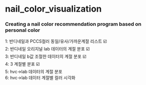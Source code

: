 # nail_color_visualization
### Creating a nail color recommendation program based on personal color

1: 반디네일과 PCCS컬러 동일/유사/가까운계절 리스트 ☑️  
2: 반디네일 오리지널 lab 데이터의 계절 분포 ☑️  
3: 반디네일 b값 조절한 데이터의 계절 분포 ☑️  
4: 3 계절별 분포 ☑️  
5: hvc->lab 데이터의 계절 분포  
6: hvc->lab 데이터 계절별 컬러 시각화  

